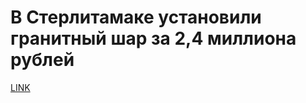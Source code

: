 # В Стерлитамаке установили гранитный шар за 2,4 миллиона рублей 



[LINK](https://varlamov.ru/3206890.html)